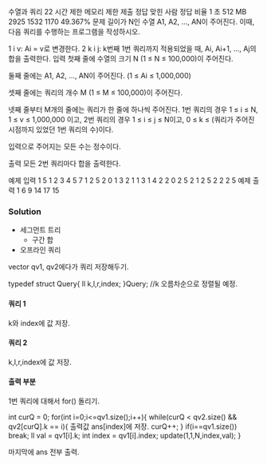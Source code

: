 수열과 쿼리 22
시간 제한	메모리 제한	제출	정답	맞힌 사람	정답 비율
1 초	512 MB	2925	1532	1170	49.367%
문제
길이가 N인 수열 A1, A2, ..., AN이 주어진다. 이때, 다음 쿼리를 수행하는 프로그램을 작성하시오.

1 i v: Ai = v로 변경한다.
2 k i j: k번째 1번 쿼리까지 적용되었을 때, Ai, Ai+1, ..., Aj의 합을 출력한다.
입력
첫째 줄에 수열의 크기 N (1 ≤ N ≤ 100,000)이 주어진다.

둘째 줄에는 A1, A2, ..., AN이 주어진다. (1 ≤ Ai ≤ 1,000,000)

셋째 줄에는 쿼리의 개수 M (1 ≤ M ≤ 100,000)이 주어진다.

넷째 줄부터 M개의 줄에는 쿼리가 한 줄에 하나씩 주어진다. 1번 쿼리의 경우 1 ≤ i ≤ N, 1 ≤ v ≤ 1,000,000 이고, 2번 쿼리의 경우 1 ≤ i ≤ j ≤ N이고, 0 ≤ k ≤ (쿼리가 주어진 시점까지 있었던 1번 쿼리의 수)이다.

입력으로 주어지는 모든 수는 정수이다.

출력
모든 2번 쿼리마다 합을 출력한다.

예제 입력 1 
5
1 2 3 4 5
7
1 2 5
2 0 1 3
2 1 1 3
1 4 2
2 0 2 5
2 1 2 5
2 2 2 5
예제 출력 1 
6
9
14
17
15


### Solution
- 세그먼트 트리
	- 구간 합
- 오프라인 쿼리


vector<Query> qv1, qv2에다가 쿼리 저장해두기.

typedef struct Query{
	ll k,l,r,index;
}Query;
//k 오름차순으로 정렬될 예정.

#### 쿼리 1
k와 index에 값 저장.

#### 쿼리 2
k,l,r,index에 값 저장.



#### 출력 부분
1번 쿼리에 대해서 for() 돌리기.

int curQ = 0;
for(int i=0;i<=qv1.size();i++){
	while(curQ < qv2.size() && qv2[curQ].k == i){
		출력값 ans[index]에 저장.
		curQ++;
	}
	if(i==qv1.size()) break;
	ll val = qv1[i].k;
	int index = qv1[i].index;
	update(1,1,N,index,val);
}

마지막에 ans 전부 출력.




